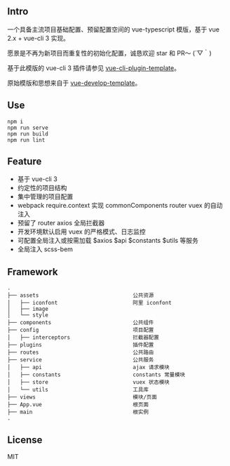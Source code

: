 ## Intro

一个具备主流项目基础配置、预留配置空间的 vue-typescript 模版，基于  vue 2.x + vue-cli 3 实现。

愿景是不再为新项目而重复性的初始化配置，诚恳欢迎 star 和 PR～ (´▽｀)

基于此模版的 vue-cli 3 插件请参见 [vue-cli-plugin-template](https://github.com/zoux/vue-cli-plugin-template)。

原始模版和思想来自于 [vue-develop-template](https://github.com/PerseveranceZ/vue-develop-template)。


## Use

```
npm i
npm run serve
npm run build
npm run lint
```


## Feature

- 基于 vue-cli 3
- 约定性的项目结构
- 集中管理的项目配置
- webpack require.context 实现 commonComponents router vuex 的自动注入
- 预留了 router axios 全局拦截器
- 开发环境默认启用 vuex 的严格模式、日志监控
- 可配置全局注入或按需加载 $axios $api $constants $utils 等服务
- 全局注入 scss-bem


## Framework

```
.
├── assets                              公共资源
│   ├── iconfont                        阿里 iconfont
│   ├── image
│   └── style
├── components                          公共组件
├── config                              项目配置
│   ├── interceptors                    拦截器配置
├── plugins                             插件配置
├── routes                              公共路由
├── service                             公共服务
│   ├── api                             ajax 请求模块
│   ├── constants                       constants 常量模块
│   ├── store                           vuex 状态模块
│   └── utils                           工具库
├── views                               模块/页面
├── App.vue                             根页面
├── main                                根实例
.
```


## License

MIT

